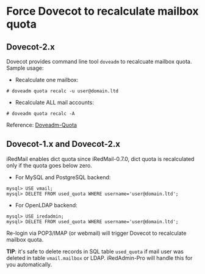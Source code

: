 # Force Dovecot to recalculate mailbox quota

## Dovecot-2.x

Dovecot provides command line tool `doveadm` to recalcuate mailbox quota.
Sample usage:

* Recalculate one mailbox:
```
# doveadm quota recalc -u user@domain.ltd
```

* Recalculate ALL mail accounts:
```
# doveadm quota recalc -A
```

Reference: [Doveadm-Quota](http://wiki2.dovecot.org/Tools/Doveadm/Quota)

## Dovecot-1.x and Dovecot-2.x

iRedMail enables dict quota since iRedMail-0.7.0, dict quota is recalculated
only if the quota goes below zero.

* For MySQL and PostgreSQL backend:

```
mysql> USE vmail;
mysql> DELETE FROM used_quota WHERE username='user@domain.ltd';
```

* For OpenLDAP backend:

```
mysql> USE iredadmin;
mysql> DELETE FROM used_quota WHERE username='user@domain.ltd';
```

Re-login via POP3/IMAP (or webmail) will trigger Dovecot to recalculate mailbox
quota.

__TIP__: it's safe to delete records in SQL table `used_quota` if mail user
was deleted in table `vmail.mailbox` or LDAP. iRedAdmin-Pro will handle this
for you automatically.
